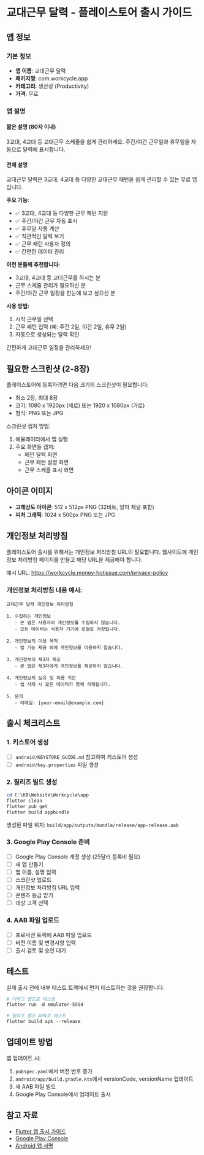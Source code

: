 # 교대근무 달력 - 플레이스토어 출시 가이드

## 앱 정보

### 기본 정보
- **앱 이름**: 교대근무 달력
- **패키지명**: com.workcycle.app
- **카테고리**: 생산성 (Productivity)
- **가격**: 무료

### 앱 설명

#### 짧은 설명 (80자 이내)
3교대, 4교대 등 교대근무 스케줄을 쉽게 관리하세요. 주간/야간 근무일과 휴무일을 자동으로 달력에 표시합니다.

#### 전체 설명
교대근무 달력은 3교대, 4교대 등 다양한 교대근무 패턴을 쉽게 관리할 수 있는 무료 앱입니다.

**주요 기능:**
- ✅ 3교대, 4교대 등 다양한 근무 패턴 지원
- ✅ 주간/야간 근무 자동 표시
- ✅ 휴무일 자동 계산
- ✅ 직관적인 달력 보기
- ✅ 근무 패턴 사용자 정의
- ✅ 간편한 데이터 관리

**이런 분들께 추천합니다:**
- 3교대, 4교대 등 교대근무를 하시는 분
- 근무 스케줄 관리가 필요하신 분
- 주간/야간 근무 일정을 한눈에 보고 싶으신 분

**사용 방법:**
1. 시작 근무일 선택
2. 근무 패턴 입력 (예: 주간 2일, 야간 2일, 휴무 2일)
3. 자동으로 생성되는 달력 확인

간편하게 교대근무 일정을 관리하세요!

## 필요한 스크린샷 (2-8장)

플레이스토어에 등록하려면 다음 크기의 스크린샷이 필요합니다:
- 최소 2장, 최대 8장
- 크기: 1080 x 1920px (세로) 또는 1920 x 1080px (가로)
- 형식: PNG 또는 JPG

스크린샷 캡처 방법:
1. 에뮬레이터에서 앱 실행
2. 주요 화면들 캡처:
   - 메인 달력 화면
   - 근무 패턴 설정 화면
   - 근무 스케줄 표시 화면

## 아이콘 이미지

- **고해상도 아이콘**: 512 x 512px PNG (32비트, 알파 채널 포함)
- **피처 그래픽**: 1024 x 500px PNG 또는 JPG

## 개인정보 처리방침

플레이스토어 출시를 위해서는 개인정보 처리방침 URL이 필요합니다.
웹사이트에 개인정보 처리방침 페이지를 만들고 해당 URL을 제공해야 합니다.

예시 URL: https://workcycle.money-hotissue.com/privacy-policy

### 개인정보 처리방침 내용 예시:

```
교대근무 달력 개인정보 처리방침

1. 수집하는 개인정보
   - 본 앱은 사용자의 개인정보를 수집하지 않습니다.
   - 모든 데이터는 사용자 기기에 로컬로 저장됩니다.

2. 개인정보의 이용 목적
   - 앱 기능 제공 외에 개인정보를 이용하지 않습니다.

3. 개인정보의 제3자 제공
   - 본 앱은 제3자에게 개인정보를 제공하지 않습니다.

4. 개인정보의 보유 및 이용 기간
   - 앱 삭제 시 모든 데이터가 함께 삭제됩니다.

5. 문의
   - 이메일: [your-email@example.com]
```

## 출시 체크리스트

### 1. 키스토어 생성
- [ ] `android/KEYSTORE_GUIDE.md` 참고하여 키스토어 생성
- [ ] `android/key.properties` 파일 생성

### 2. 릴리즈 빌드 생성
```powershell
cd C:\KB\Website\Workcycle\app
flutter clean
flutter pub get
flutter build appbundle
```

생성된 파일 위치: `build/app/outputs/bundle/release/app-release.aab`

### 3. Google Play Console 준비
- [ ] Google Play Console 계정 생성 (25달러 등록비 필요)
- [ ] 새 앱 만들기
- [ ] 앱 이름, 설명 입력
- [ ] 스크린샷 업로드
- [ ] 개인정보 처리방침 URL 입력
- [ ] 콘텐츠 등급 받기
- [ ] 대상 고객 선택

### 4. AAB 파일 업로드
- [ ] 프로덕션 트랙에 AAB 파일 업로드
- [ ] 버전 이름 및 변경사항 입력
- [ ] 출시 검토 및 승인 대기

## 테스트

실제 출시 전에 내부 테스트 트랙에서 먼저 테스트하는 것을 권장합니다.

```powershell
# 디버그 빌드로 테스트
flutter run -d emulator-5554

# 릴리즈 빌드 APK로 테스트
flutter build apk --release
```

## 업데이트 방법

앱 업데이트 시:
1. `pubspec.yaml`에서 버전 번호 증가
2. `android/app/build.gradle.kts`에서 versionCode, versionName 업데이트
3. 새 AAB 파일 빌드
4. Google Play Console에서 업데이트 출시

## 참고 자료

- [Flutter 앱 출시 가이드](https://docs.flutter.dev/deployment/android)
- [Google Play Console](https://play.google.com/console)
- [Android 앱 서명](https://developer.android.com/studio/publish/app-signing)
